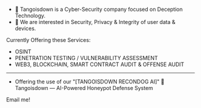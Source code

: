- 👋 Tangoisdown
is a Cyber-Security company focused on Deception Technology. 
- 👀 We are interested in Security, Privacy & Integrity of user data & devices.






 



Currently Offering these Services:
- OSINT
- PENETRATION TESTING / VULNERABILITY ASSESSMENT 
- WEB3, BLOCKCHAIN, SMART CONTRACT AUDIT & OFFENSE AUDIT

---

- Offering the use of our "[TANGOISDOWN RECONDOG AI]" 
🐺 Tangoisdown — AI-Powered Honeypot Defense System

  
Email me!




<!---
TangoisdownHQ/TangoisdownHQ is a ✨ special ✨ repository because its `README.md` (this file) appears on your GitHub profile.
You can click the Preview link to take a look at your changes.
--->
